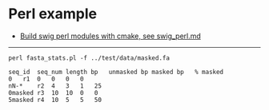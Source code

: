 # Perl example

- [ Build swig perl modules with cmake, see swig_perl.md](swig_perl.md)

---

    perl fasta_stats.pl -f ../test/data/masked.fa
    
    seq_id	seq_num	length bp	unmasked bp	masked bp	% masked
    0	r1	0	0	0	0
    nN-*	r2	4	3	1	25
    0masked	r3	10	10	0	0
    5masked	r4	10	5	5	50
